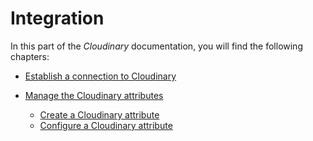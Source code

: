 # Integration

In this part of the *Cloudinary* documentation, you will find the following chapters:

- [Establish a connection to Cloudinary](./01_EstablishConnection.md)


- [Manage the Cloudinary attributes](./02_ManageCloudinaryAttributes.md)
  - [Create a Cloudinary attribute](./02_ManageCloudinaryAttributes.md#create-a-cloudinary-attribute)
  - [Configure a Cloudinary attribute](./02_ManageCloudinaryAttributes.md#configure-a-cloudinary-attribute)
